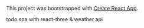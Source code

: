 

This project was bootstrapped with [Create React App](https://github.com/facebook/create-react-app).

todo spa with react-three & weather api
